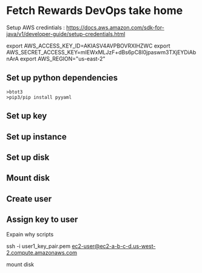 # Fetch Rewards DevOps take home

Setup AWS credintials : https://docs.aws.amazon.com/sdk-for-java/v1/developer-guide/setup-credentials.html

export AWS_ACCESS_KEY_ID=AKIASV4AVPBOVRXIHZWC
export AWS_SECRET_ACCESS_KEY=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
export AWS_REGION="us-east-2"

## Set up python dependencies
    >btot3
    >pip3/pip install pyyaml

## Set up key

## Set up instance

## Set up disk

## Mount disk

## Create user

## Assign key to user


Expain why scripts

ssh -i user1_key_pair.pem ec2-user@ec2-a-b-c-d.us-west-2.compute.amazonaws.com

mount disk

